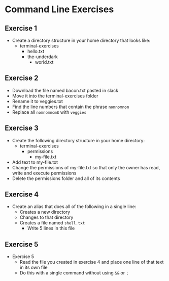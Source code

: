 # Command Line Exercises

## Exercise 1

- Create a directory structure in your home directory that looks like:
  - terminal-exercises
    - hello.txt
    - the-underdark
      - world.txt

## Exercise 2

- Download the file named bacon.txt pasted in slack
- Move it into the terminal-exercises folder
- Rename it to veggies.txt
- Find the line numbers that contain the phrase `nomnomnom`
- Replace all `nomnomnom`s with `veggies`

## Exercise 3

- Create the following directory structure in your home directory:
  - terminal-exercises
    - permissions
      - my-file.txt
- Add text to my-file.txt
- Change the permissions of my-file.txt so that only the owner has read, write and execute permissions
- Delete the permissions folder and all of its contents

## Exercise 4

- Create an alias that does all of the following in a single line:
  - Creates a new directory
  - Changes to that directory
  - Creates a file named `shell.txt`
    - Write 5 lines in this file

## Exercise 5

- Exercise 5
  - Read the file you created in exercise 4 and place one line of that text in its own file
  - Do this with a single command without using `&&` or `;`
